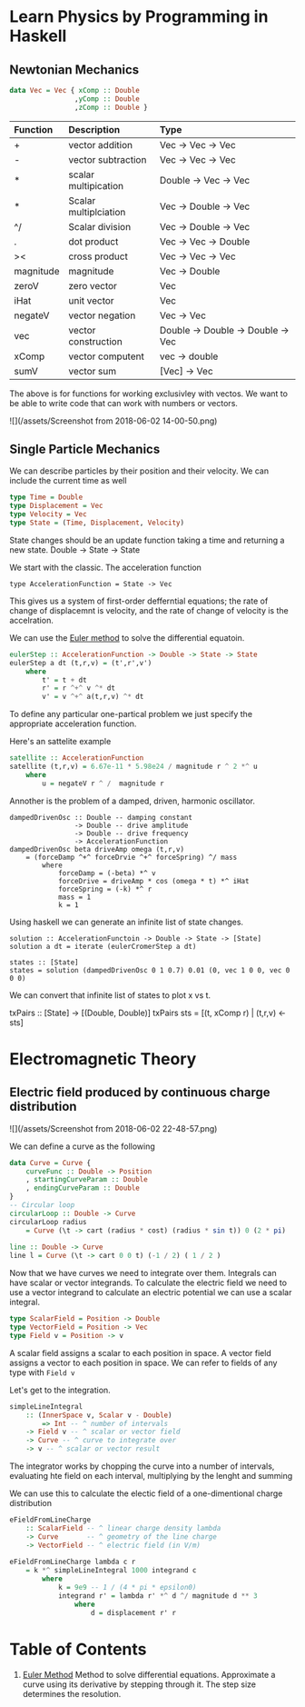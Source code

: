 # Learn Physics by Programming in Haskell

## Newtonian Mechanics



```haskell
data Vec = Vec { xComp :: Double
                ,yComp :: Double
                ,zComp :: Double }
```

| Function | Description | Type |
| :--- | :--- | :--- |
| + | vector addition  | Vec -&gt; Vec -&gt; Vec |
| -  | vector subtraction  | Vec -&gt; Vec -&gt; Vec |
| \* | scalar multipication | Double -&gt; Vec -&gt; Vec |
| \* | Scalar multiplciation | Vec -&gt; Double -&gt; Vec |
| ^/ | Scalar division | Vec -&gt; Double -&gt; Vec |
| . | dot product | Vec -&gt; Vec -&gt; Double |
| &gt;&lt; | cross product | Vec -&gt; Vec -&gt; Vec |
| magnitude | magnitude | Vec -&gt; Double |
| zeroV  | zero vector | Vec |
| iHat | unit vector | Vec |
| negateV | vector negation | Vec -&gt; Vec |
| vec | vector construction | Double -&gt; Double -&gt; Double -&gt; Vec |
| xComp | vector computent | vec -&gt; double |
| sumV  | vector sum | \[Vec\] -&gt; Vec |



The above is for functions for working exclusivley with vectos. We want to be able to write code that can work with numbers or vectors. 



![](/assets/Screenshot from 2018-06-02 14-00-50.png)



## Single Particle Mechanics

We can describe particles by their position and their velocity. We can include the current time as well

```haskell
type Time = Double
type Displacement = Vec
type Velocity = Vec
type State = (Time, Displacement, Velocity)

```

State changes should be an update function taking a time and returning a new state. Double -&gt; State -&gt; State

We start with the classic. The acceleration function

`type AccelerationFunction = State -> Vec`

This gives us a system of first-order defferntial equations; the rate of change of displacemnt is velocity, and the rate of change of velocity is the accelration.

We can use the [Euler method](#euler-method) to solve the differential equatoin.

```haskell
eulerStep :: AccelerationFunction -> Double -> State -> State
eulerStep a dt (t,r,v) = (t',r',v')
    where
        t' = t + dt
        r' = r ^+^ v ^* dt
        v' = v ^+^ a(t,r,v) ^* dt
```

To define any particular one-partical problem we just specify the appropriate acceleration function.

Here's an sattelite example
```haskell
satellite :: AccelerationFunction
satellite (t,r,v) = 6.67e-11 * 5.98e24 / magnitude r ^ 2 *^ u
    where
        u = negateV r ^ /  magnitude r
```
Annother is the problem of a damped, driven, harmonic oscillator.
```
dampedDrivenOsc :: Double -- damping constant
                -> Double -- drive amplitude
                -> Double -- drive frequency
                -> AccelerationFunction
dampedDrivenOsc beta driveAmp omega (t,r,v)
    = (forceDamp ^+^ forceDrvie ^+^ forceSpring) ^/ mass
        where
            forceDamp = (-beta) *^ v
            forceDrive = driveAmp * cos (omega * t) *^ iHat
            forceSpring = (-k) *^ r
            mass = 1
            k = 1
```

Using haskell we can generate an infinite list of state changes. 
```
solution :: AccelerationFunctoin -> Double -> State -> [State]
solution a dt = iterate (eulerCromerStep a dt)

states :: [State]
states = solution (dampedDrivenOsc 0 1 0.7) 0.01 (0, vec 1 0 0, vec 0 0 0)
```

We can convert that infinite list of states to plot x vs t.

txPairs :: [State] -> [(Double, Double)]
txPairs sts = [(t, xComp r) | (t,r,v) <- sts]

# Electromagnetic Theory

## Electric field produced by continuous charge distribution

![](/assets/Screenshot from 2018-06-02 22-48-57.png)

We can define a curve as the following
```haskell
data Curve = Curve {
    curveFunc :: Double -> Position
    , startingCurveParam :: Double
    , endingCurveParam :: Double
}
-- Circular loop
circularLoop :: Double -> Curve
circularLoop radius
    = Curve (\t -> cart (radius * cost) (radius * sin t)) 0 (2 * pi)
    
line :: Double -> Curve
line l = Curve (\t -> cart 0 0 t) (-1 / 2) ( 1 / 2 )
```

Now that we have curves we need to integrate over them. Integrals can have scalar or vector integrands. To calculate the electric field we need to use a vector integrand to calculate an electric potential we can use a scalar integral.

```haskell
type ScalarField = Position -> Double
type VectorField = Position -> Vec
type Field v = Position -> v
```

A scalar field assigns a scalar to each position in space. A vector field assigns a vector to each position in space. We can refer to fields of any type with `Field v`

Let's get to the integration.

```haskell
simpleLineIntegral
    :: (InnerSpace v, Scalar v - Double)
        => Int -- ^ number of intervals
    -> Field v -- ^ scalar or vector field
    -> Curve -- ^ curve to integrate over
    -> v -- ^ scalar or vector result
```

The integrator works by chopping the curve into a number of intervals, evaluating hte field on each interval, multiplying by the lenght and summing

We can use this to calculate the electic field of a one-dimentional charge distribution

```haskell
eFieldFromLineCharge
    :: ScalarField -- ^ linear charge density lambda
    -> Curve       -- ^ geometry of the line charge
    -> VectorField -- ^ electric field (in V/m)
    
eFieldFromLineCharge lambda c r
    = k *^ simpleLineIntegral 1000 integrand c
        where
            k = 9e9 -- 1 / (4 * pi * epsilon0)
            integrand r' = lambda r' *^ d ^/ magnitude d ** 3
                where 
                    d = displacement r' r
```



# Table of Contents

1. <a href="euler-method">Euler Method</a> Method to solve differential equations. Approximate a curve using its derivative by stepping through it. The step size determines the resolution.




